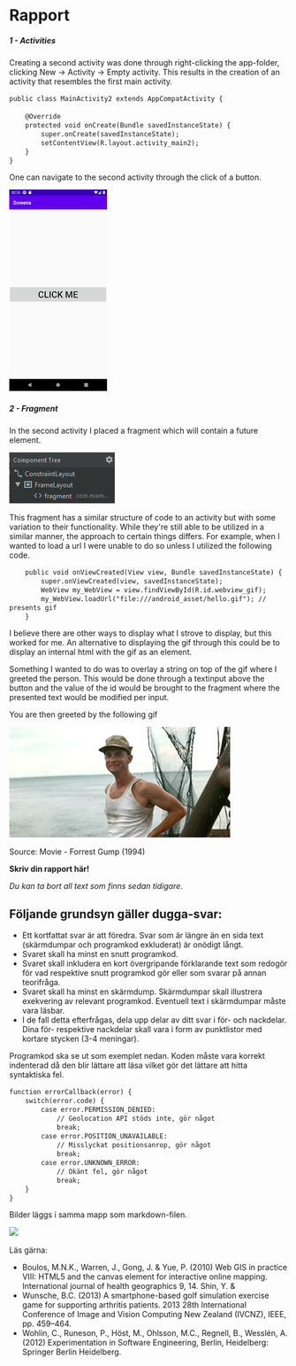
# Rapport

##### 1 - Activities

Creating a second activity was done through right-clicking the app-folder, clicking New -> Activity -> Empty activity.
This results in the creation of an activity that resembles the first main activity.

```
public class MainActivity2 extends AppCompatActivity {

    @Override
    protected void onCreate(Bundle savedInstanceState) {
        super.onCreate(savedInstanceState);
        setContentView(R.layout.activity_main2);
    }
}
```

One can navigate to the second activity through the click of a button.

![](clickme.png)


##### 2 - Fragment

In the second activity I placed a fragment which will contain a future element.

![](fragment.png)

This fragment has a similar structure of code to an activity but with some variation to their functionality.
While they're still able to be utilized in a similar manner, the approach to certain things differs.
For example, when I wanted to load a url I were unable to do so unless I utilized the following code.

```
    public void onViewCreated(View view, Bundle savedInstanceState) {
        super.onViewCreated(view, savedInstanceState);
        WebView my_WebView = view.findViewById(R.id.webview_gif);
        my_WebView.loadUrl("file:///android_asset/hello.gif"); // presents gif
    }
```

I believe there are other ways to display what I strove to display, but this worked for me.
An alternative to displaying the gif through this could be to display an internal html with the gif as an element.

Something I wanted to do was to overlay a string on top of the gif where I greeted the person.
This would be done through a textinput above the button and the value of the id would be brought to the fragment where the presented text would be modified per input.

You are then greeted by the following gif

![](/app/src/main/assets/hello.gif)

Source: Movie - Forrest Gump (1994)



**Skriv din rapport här!**

_Du kan ta bort all text som finns sedan tidigare_.

## Följande grundsyn gäller dugga-svar:

- Ett kortfattat svar är att föredra. Svar som är längre än en sida text (skärmdumpar och programkod exkluderat) är onödigt långt.
- Svaret skall ha minst en snutt programkod.
- Svaret skall inkludera en kort övergripande förklarande text som redogör för vad respektive snutt programkod gör eller som svarar på annan teorifråga.
- Svaret skall ha minst en skärmdump. Skärmdumpar skall illustrera exekvering av relevant programkod. Eventuell text i skärmdumpar måste vara läsbar.
- I de fall detta efterfrågas, dela upp delar av ditt svar i för- och nackdelar. Dina för- respektive nackdelar skall vara i form av punktlistor med kortare stycken (3-4 meningar).

Programkod ska se ut som exemplet nedan. Koden måste vara korrekt indenterad då den blir lättare att läsa vilket gör det lättare att hitta syntaktiska fel.

```
function errorCallback(error) {
    switch(error.code) {
        case error.PERMISSION_DENIED:
            // Geolocation API stöds inte, gör något
            break;
        case error.POSITION_UNAVAILABLE:
            // Misslyckat positionsanrop, gör något
            break;
        case error.UNKNOWN_ERROR:
            // Okänt fel, gör något
            break;
    }
}
```

Bilder läggs i samma mapp som markdown-filen.

![](android.png)

Läs gärna:

- Boulos, M.N.K., Warren, J., Gong, J. & Yue, P. (2010) Web GIS in practice VIII: HTML5 and the canvas element for interactive online mapping. International journal of health geographics 9, 14. Shin, Y. &
- Wunsche, B.C. (2013) A smartphone-based golf simulation exercise game for supporting arthritis patients. 2013 28th International Conference of Image and Vision Computing New Zealand (IVCNZ), IEEE, pp. 459–464.
- Wohlin, C., Runeson, P., Höst, M., Ohlsson, M.C., Regnell, B., Wesslén, A. (2012) Experimentation in Software Engineering, Berlin, Heidelberg: Springer Berlin Heidelberg.
